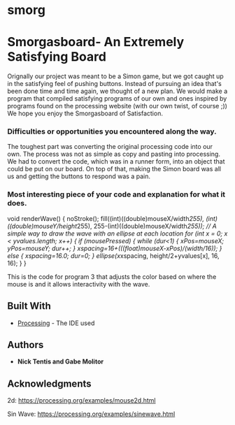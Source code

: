 # smorg
# Smorgasboard- An Extremely Satisfying Board

  Orignally our project was meant to be a Simon game, but we got caught up in the satisfying feel of pushing buttons. Instead of pursuing an idea that's been done time and time again, we thought of a new plan. We would make a program that compiled satisfying programs of our own and ones inspired by programs found on the processing website (with our own twist, of course ;)) We hope you enjoy the Smorgasboard of Satisfaction.

### Difficulties or opportunities you encountered along the way.

The toughest part was converting the original processing code into our own. The process was not as simple as copy and pasting into processing. We had to convert the code, which was in a runner form, into an object that could be put on our board. On top of that, making the Simon board was all us and getting the buttons to respond was a pain.

### Most interesting piece of your code and explanation for what it does.

void renderWave() {
    noStroke();
    fill((int)((double)mouseX/width*255), (int)((double)mouseY/height*255), 255-(int)((double)mouseX/width*255));
    // A simple way to draw the wave with an ellipse at each location
    for (int x = 0; x < yvalues.length; x++) {
      if (mousePressed) {
        while (dur<1) {
          xPos=mouseX;
          yPos=mouseY;
          dur++;
        }
        xspacing=16+(((float)mouseX-xPos)/(width/16));
      } else {
        xspacing=16.0;
        dur=0;
      }
      ellipse(x*xspacing, height/2+yvalues[x], 16, 16);
    }
  }
  
This is the code for program 3 that adjusts the color based on where the mouse is and it allows interactivity with the wave.

## Built With

* [Processing](https://processing.org/) - The IDE used

## Authors

* **Nick Tentis and Gabe Molitor** 

## Acknowledgments

2d:
https://processing.org/examples/mouse2d.html

Sin Wave:
https://processing.org/examples/sinewave.html
